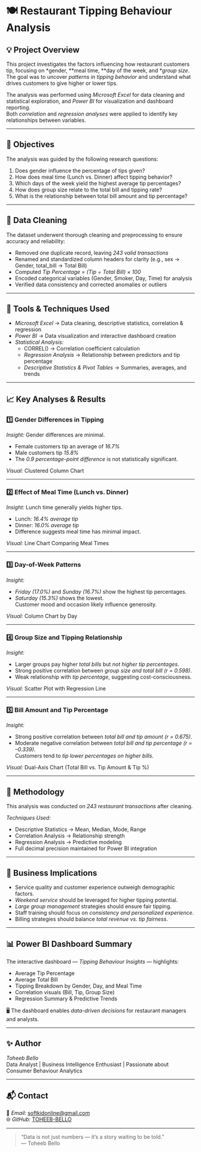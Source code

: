 # 🍽 Restaurant Tipping Behaviour Analysis

## 💡 Project Overview
This project investigates the factors influencing how restaurant customers tip, focusing on *gender, **meal time, **day of the week, and **group size*.  
The goal was to uncover *patterns in tipping behavior* and understand what drives customers to give higher or lower tips.

The analysis was performed using *Microsoft Excel* for data cleaning and statistical exploration, and *Power BI* for visualization and dashboard reporting.  
Both *correlation* and *regression analyses* were applied to identify key relationships between variables.

---

## 🎯 Objectives
The analysis was guided by the following research questions:

1. Does gender influence the percentage of tips given?  
2. How does meal time (Lunch vs. Dinner) affect tipping behavior?  
3. Which days of the week yield the highest average tip percentages?  
4. How does group size relate to the total bill and tipping rate?  
5. What is the relationship between total bill amount and tip percentage?

---

## 🧹 Data Cleaning
The dataset underwent thorough cleaning and preprocessing to ensure accuracy and reliability:

- Removed one duplicate record, leaving *243 valid transactions*
- Renamed and standardized column headers for clarity (e.g., sex → Gender, total_bill → Total Bill)
- Computed *Tip Percentage = (Tip ÷ Total Bill) × 100*
- Encoded categorical variables (Gender, Smoker, Day, Time) for analysis
- Verified data consistency and corrected anomalies or outliers

---

## 🧮 Tools & Techniques Used
- *Microsoft Excel* → Data cleaning, descriptive statistics, correlation & regression  
- *Power BI* → Data visualization and interactive dashboard creation  
- *Statistical Analysis:*
  - CORREL() → Correlation coefficient calculation  
  - *Regression Analysis* → Relationship between predictors and tip percentage  
  - *Descriptive Statistics & Pivot Tables* → Summaries, averages, and trends  

---

## 📈 Key Analyses & Results

### 1️⃣ Gender Differences in Tipping
*Insight:* Gender differences are minimal.  
- Female customers tip an average of *16.7%*
- Male customers tip *15.8%*
- The *0.9 percentage-point difference* is not statistically significant.

*Visual:* Clustered Column Chart  

---

### 2️⃣ Effect of Meal Time (Lunch vs. Dinner)
*Insight:* Lunch time generally yields higher tips.  
- Lunch: *16.4% average tip*
- Dinner: *16.0% average tip*
- Difference suggests meal time has minimal impact.

*Visual:* Line Chart Comparing Meal Times  

---

### 3️⃣ Day-of-Week Patterns
*Insight:*  
- *Friday (17.0%)* and *Sunday (16.7%)* show the highest tip percentages.  
- *Saturday (15.3%)* shows the lowest.  
Customer mood and occasion likely influence generosity.

*Visual:* Column Chart by Day  

---

### 4️⃣ Group Size and Tipping Relationship
*Insight:*  
- Larger groups pay higher *total bills* but *not higher tip percentages*.  
- Strong positive correlation between *group size and total bill (r = 0.598)*.  
- Weak relationship with *tip percentage*, suggesting cost-consciousness.

*Visual:* Scatter Plot with Regression Line  

---

### 5️⃣ Bill Amount and Tip Percentage
*Insight:*  
- Strong positive correlation between *total bill and tip amount (r = 0.675)*.  
- Moderate negative correlation between *total bill and tip percentage (r = –0.339)*.  
Customers tend to *tip lower percentages on higher bills*.

*Visual:* Dual-Axis Chart (Total Bill vs. Tip Amount & Tip %)

---

## 🧠 Methodology
This analysis was conducted on *243 restaurant transactions* after cleaning.

*Techniques Used:*
- Descriptive Statistics → Mean, Median, Mode, Range  
- Correlation Analysis → Relationship strength  
- Regression Analysis → Predictive modeling  
- Full decimal precision maintained for Power BI integration  

---

## 🧭 Business Implications
- Service quality and customer experience outweigh demographic factors.  
- *Weekend service* should be leveraged for higher tipping potential.  
- *Large group management* strategies should ensure fair tipping.  
- Staff training should focus on *consistency and personalized experience*.  
- Billing strategies should balance *total revenue vs. tip fairness*.

---

## 📊 Power BI Dashboard Summary
The interactive dashboard — *Tipping Behaviour Insights* — highlights:

- Average Tip Percentage  
- Average Total Bill  
- Tipping Breakdown by Gender, Day, and Meal Time  
- Correlation visuals (Bill, Tip, Group Size)  
- Regression Summary & Predictive Trends  

🖥 The dashboard enables *data-driven decisions* for restaurant managers and analysts.

---

## ✨ Author
*Toheeb Bello*  
Data Analyst | Business Intelligence Enthusiast | Passionate about Consumer Behaviour Analytics  

---

## 📬 Contact
📧 *Email:* softkidonline@gmail.com  
🌐 *GitHub:* [TOHEEB-BELLO](https://github.com/TOHEEB-BELLO)  


---

> “Data is not just numbers — it’s a story waiting to be told.”  
> — Toheeb Bello
